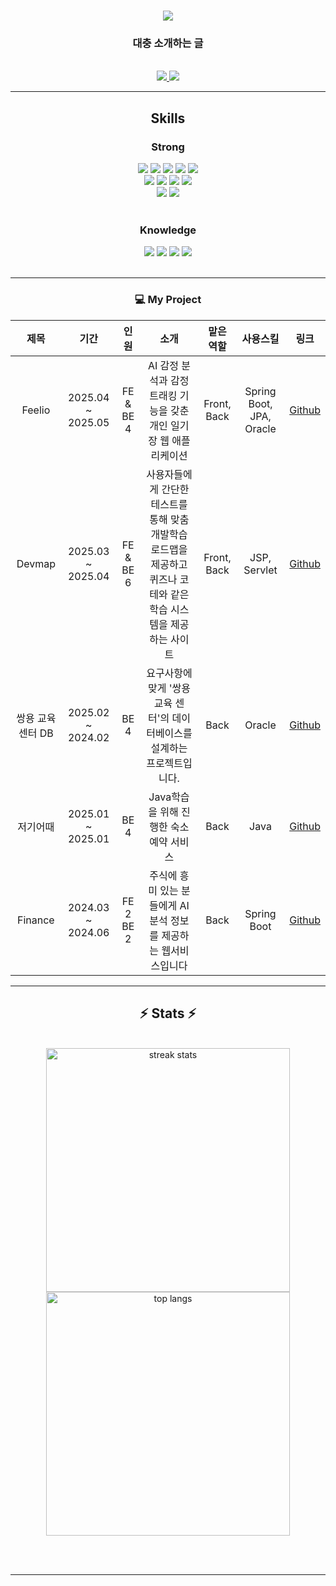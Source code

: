 <h1 align="center">
    <img src="https://readme-typing-svg.herokuapp.com/?font=Righteous&size=35&center=true&vCenter=true&width=500&height=70&duration=4000&lines=Hi+There!+👋;+I'm+ParkJuseung!;" />
</h1>

<h3 align="center">대충 소개하는 글 </h3>

<br/>


 
<div align="center"> 
  <a href="mailto:judang0322@gmail.com">
    <img src="https://img.shields.io/badge/Gmail-333333?style=for-the-badge&logo=gmail&logoColor=red" />
  </a>
  <a href="https://parkjuseung.github.io/" target="_blank">
     <img src="https://img.shields.io/badge/Portfolio-FF5722?style=for-the-badge&logo=todoist&logoColor=white" target="_blank" /> <!-- sqlite, safari, google-chrome are other good icon options -->
  </a>
</div>

 <hr/>
 
<h2 align="center">Skills</h2>
<div align="center">
    <h3>Strong</h3>
    <img src="https://img.shields.io/badge/java-007396?style=for-the-badge&logo=OpenJDK&logoColor=white">
    <img src="https://img.shields.io/badge/Spring-6DB33F?style=for-the-badge&logo=Spring&logoColor=white">
    <img src="https://img.shields.io/badge/springboot-6DB33F?style=for-the-badge&logo=springboot&logoColor=white">
    <img src="https://img.shields.io/badge/oracle-F80000?style=for-the-badge&logo=oracle&logoColor=white">
    <img src="https://img.shields.io/badge/MySQL-4479A1?style=for-the-badge&logo=MySQL&logoColor=white"><br/>
    <img src="https://img.shields.io/badge/JavaScript-F7DF1E?style=for-the-badge&logo=JavaScript&logoColor=white">
    <img src="https://img.shields.io/badge/HTML5-E34F26?style=for-the-badge&logo=HTML5&logoColor=white">
    <img src="https://img.shields.io/badge/CSS3-1572B6?style=for-the-badge&logo=CSS3&logoColor=white">
    <img src="https://img.shields.io/badge/Thymeleaf-005F0F?style=for-the-badge&logo=Thymeleaf&logoColor=white"><br/>
    <img src="https://img.shields.io/badge/git-F05032?style=for-the-badge&logo=git&logoColor=white">
    <img src="https://img.shields.io/badge/github-181717?style=for-the-badge&logo=github&logoColor=white">
</div>
<br/>
<div align="center">
    <h3>Knowledge</h3>
    <img src="https://img.shields.io/badge/Jsp-e76f00?style=for-the-badge&logo=Jsp&logoColor=white">
    <img src="https://img.shields.io/badge/Python-3776AB?style=for-the-badge&logo=Python&logoColor=white">
    <img src="https://img.shields.io/badge/React-61DAFB?style=for-the-badge&logo=React&logoColor=white">
    <img src="https://img.shields.io/badge/docker-%230db7ed.svg?style=for-the-badge&logo=docker&logoColor=white"> 
</div>

<br/>

<hr/>



<div align="center">
    
### 💻 My Project
    
| 제목 | 기간 | 인원 | 소개 | 맡은 역할 | 사용스킬 | 링크 |
| :--------: | :----: | :---------: | :-------: | :-------: | :------: | :----------: |
| Feelio | 2025.04 ~ 2025.05 | FE & BE 4 | AI 감정 분석과 감정 트래킹 기능을 갖춘 개인 일기장 웹 애플리케이션  | Front, Back | Spring Boot, JPA, Oracle |[Github](https://github.com/ParkJuseung/Feelio) |
| Devmap | 2025.03 ~ 2025.04 | FE & BE 6 | 사용자들에게 간단한 테스트를 통해 맞춤 개발학습 로드맵을 제공하고 퀴즈나 코테와 같은 학습 시스템을 제공하는 사이트 | Front, Back | JSP, Servlet |  [Github](https://github.com/DevMapProject/DevMapProject) |
| 쌍용 교육 센터 DB | 2025.02 ~ 2024.02 | BE 4 | 요구사항에 맞게 '쌍용 교육 센터'의 데이터베이스를 설계하는 프로젝트입니다. | Back | Oracle | [Github](https://www.naver.com) |
| 저기어때 | 2025.01 ~ 2025.01 | BE 4 | Java학습을 위해 진행한 숙소 예약 서비스 | Back | Java | [Github](https://github.com/ParkJuseung/accommodation-booking) |
| Finance | 2024.03 ~ 2024.06 | FE 2 BE 2 | 주식에 흥미 있는 분들에게 AI분석 정보를 제공하는 웹서비스입니다 | Back | Spring Boot | [Github](https://github.com/ParkJuseung/AI-Finance-Assistant) |
</div>


<hr/>


<h2 align="center">⚡ Stats ⚡</h2>
<br>
<div align=center>
  <img width=390 src="https://github-readme-streak-stats-salesp07.vercel.app/?user=parkjuseung&count_private=true&theme=react&border_radius=10" alt="streak stats"/>
  <br/>
  <img width=390 align="center" src="https://github-readme-stats-salesp07.vercel.app/api/top-langs/?username=parkjuseung&hide=HTML&langs_count=8&layout=compact&theme=react&border_radius=10&size_weight=0.5&count_weight=0.5&exclude_repo=github-readme-stats" alt="top langs" />
</div>

<br/><br/>

<hr/>

<br/>
